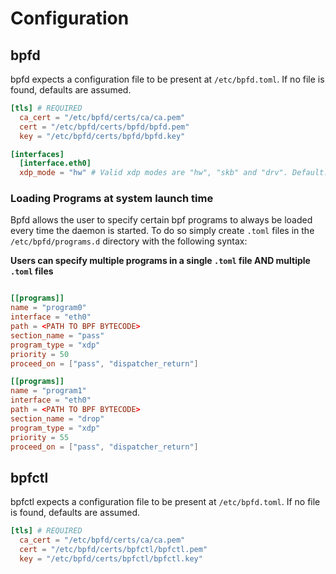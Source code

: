 Configuration
=============

## bpfd

bpfd expects a configuration file to be present at `/etc/bpfd.toml`.
If no file is found, defaults are assumed.

```toml
[tls] # REQUIRED
  ca_cert = "/etc/bpfd/certs/ca/ca.pem"
  cert = "/etc/bpfd/certs/bpfd/bpfd.pem"
  key = "/etc/bpfd/certs/bpfd/bpfd.key"

[interfaces]
  [interface.eth0]
  xdp_mode = "hw" # Valid xdp modes are "hw", "skb" and "drv". Default: "skb".
```

### Loading Programs at system launch time

Bpfd allows the user to specify certain bpf programs to always be loaded every time the daemon is started. To do so simply
create `.toml` files in the `/etc/bpfd/programs.d` directory with the following syntax:

**Users can specify multiple programs in a single `.toml` file AND multiple `.toml` files** 

```toml

[[programs]]
name = "program0"
interface = "eth0"
path = <PATH TO BPF BYTECODE>
section_name = "pass"
program_type = "xdp"
priority = 50
proceed_on = ["pass", "dispatcher_return"]

[[programs]]
name = "program1"
interface = "eth0"
path = <PATH TO BPF BYTECODE>
section_name = "drop"
program_type = "xdp"
priority = 55
proceed_on = ["pass", "dispatcher_return"]
```


## bpfctl

bpfctl expects a configuration file to be present at `/etc/bpfd.toml`.
If no file is found, defaults are assumed.

```toml
[tls] # REQUIRED
  ca_cert = "/etc/bpfd/certs/ca/ca.pem"
  cert = "/etc/bpfd/certs/bpfctl/bpfctl.pem"
  key = "/etc/bpfd/certs/bpfctl/bpfctl.key"
```
